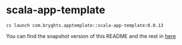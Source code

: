 # scala-app-template

```
cs launch com.bryghts.apptemplate::scala-app-template:0.0.13
```

You can find the snapshot version of this README and the rest in [here](https://github.com/marcesquerra/scala-app-template/tree/snapshot-docs)
